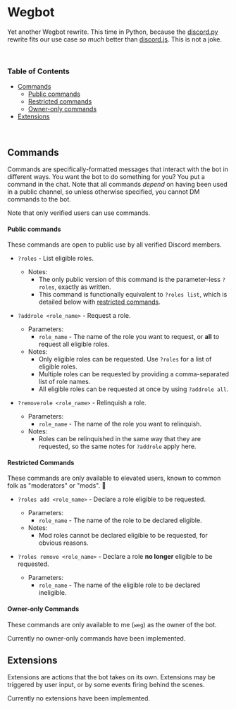 # Wegbot

Yet another Wegbot rewrite. This time in Python, because the [discord.py](https://github.com/Rapptz/discord.py) rewrite 
fits our use case _so much_ better than [discord.js](https://discord.js.org). This is not a joke.

<br />

### Table of Contents

- [Commands](#commands)
    - [Public commands](#public-commands)
    - [Restricted commands](#restricted-commands)
    - [Owner-only commands](#owner-only-commands)
- [Extensions](#extensions)

<br />

## Commands

Commands are specifically-formatted messages that interact with the bot in different ways. You want the bot 
to do something for you? You put a command in the chat. Note that all commands _depend_ on having been used 
in a public channel, so unless otherwise specified, you cannot DM commands to the bot.

Note that only verified users can use commands.

#### Public commands

These commands are open to public use by all verified Discord members.

- `?roles` - List eligible roles.
    - Notes:
        - The only public version of this command is the parameter-less `?roles`, exactly as written.
        - This command is functionally equivalent to `?roles list`, which is detailed below with [restricted commands](#restricted-commands).

- `?addrole <role_name>` - Request a role.
    - Parameters:
        - `role_name` - The name of the role you want to request, or **all** to request all eligible roles.
    - Notes:
        - Only eligible roles can be requested. Use `?roles` for a list of eligible roles.
        - Multiple roles can be requested by providing a comma-separated list of role names.
        - All eligible roles can be requested at once by using `?addrole all`.

- `?removerole <role_name>` - Relinquish a role.
    - Parameters:
        - `role_name` - The name of the role you want to relinquish.
    - Notes:
        - Roles can be relinquished in the same way that they are requested, so the same notes for `?addrole` apply here.

#### Restricted Commands

These commands are only available to elevated users, known to common folk as "moderators" or "mods". 👀

- `?roles add <role_name>` - Declare a role eligible to be requested. 
    - Parameters:
        - `role_name` - The name of the role to be declared eligible.
    - Notes:
        - Mod roles cannot be declared eligible to be requested, for obvious reasons.

- `?roles remove <role_name>` - Declare a role **no longer** eligible to be requested.
    - Parameters:
        - `role_name` - The name of the eligible role to be declared ineligible.

#### Owner-only Commands

These commands are only available to me (`weg`) as the owner of the bot.

Currently no owner-only commands have been implemented.


## Extensions

Extensions are actions that the bot takes on its own. Extensions may be triggered by user input, or by some events 
firing behind the scenes.

Currently no extensions have been implemented.
